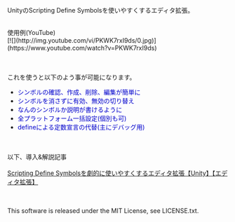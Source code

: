 UnityのScripting Define Symbolsを使いやすくするエディタ拡張。

<br />
使用例(YouTube)<br />
[![](http://img.youtube.com/vi/PKWK7rxI9ds/0.jpg)](https://www.youtube.com/watch?v=PKWK7rxI9ds)
<br /><br /><br />

これを使うと以下のよう事が可能になります。

- <span style="color: #0000cc">シンボルの確認、作成、削除、編集が簡単に</span>
- <span style="color: #0000cc">シンボルを消さずに有効、無効の切り替え</span>
- <span style="color: #0000cc">なんのシンボルか説明が書けるように</span>
- <span style="color: #0000cc">全プラットフォーム一括設定(個別も可)</span>
- <span style="color: #0000cc">defineによる定数宣言の代替(主にデバッグ用)</span>

<br /><br />
以下、導入&解説記事
<br /><br />
[Scripting Define Symbolsを劇的に使いやすくするエディタ拡張【Unity】【エディタ拡張】](http://kan-kikuchi.hatenablog.com/entry/ScriptingDefineSymbolsEditor)
  
  <br /><br />
  This software is released under the MIT License, see LICENSE.txt.